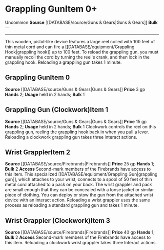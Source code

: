 ﻿---
bulk: '2'
hands: '1'
id: '1099'
item_category: Adventuring Gear
level: '2'
name: Grappling Gun
price: 25 gp
rarity: Uncommon
source: '[[DATABASE/source/Guns & Gears|Guns & Gears]]'
subcategory: adventuringgear
trait:
- '[[DATABASE/trait/Uncommon|Uncommon]]'
type: Item

---
# Grappling Gun<span class="item-type">Item 0+</span>

<span class="trait-uncommon item-trait">Uncommon</span>
**Source** [[DATABASE/source/Guns & Gears|Guns & Gears]]
**Bulk** —

---
This wooden, pistol-like device features a large reel coiled with 100 feet of thin metal cord and can fire a [[DATABASE/equipment/Grappling Hook|grappling hook]] up to 100 feet. To reload the grappling gun, you must manually recoil the cord by turning the reel's crank, and then lock in the grappling hook. Reloading a grappling gun takes 1 minute.

## Grappling Gun<span class="item-type">Item 0</span>

**Source** [[DATABASE/source/Guns & Gears|Guns & Gears]]
**Price** 3 gp
**Hands** 2; **Usage** held in 2 hands; **Bulk** 1

## Grappling Gun (Clockwork)<span class="item-type">Item 1</span>

**Source** [[DATABASE/source/Guns & Gears|Guns & Gears]]
**Price** 15 gp
**Hands** 2; **Usage** held in 2 hands; **Bulk** 1
Clockwork controls the reel on this grappling gun, reeling the grappling hook back in when you pull a lever. Reloading a clockwork grappling gun takes three Interact actions.

## Wrist Grappler<span class="item-type">Item 2</span>

**Source** [[DATABASE/source/Firebrands|Firebrands]]
**Price** 25 gp
**Hands** 1; **Bulk** 2
**Access** Second-mark members of the Firebrands have access to this item.
This specialized [[DATABASE/equipment/Grappling Gun|grappling gun]], which attaches to your wrist, connects to a spool of 50 feet of thin metal cord attached to a pack on your back. The wrist grappler and pack are small enough that they can be concealed with a loose jacket or similar piece of clothing. You can deploy or stow the gun from the attached wrist device with an Interact action. Reloading a wrist grappler uses the same process as reloading a standard grappling gun and takes 1 minute.

## Wrist Grappler (Clockwork)<span class="item-type">Item 3</span>

**Source** [[DATABASE/source/Firebrands|Firebrands]]
**Price** 40 gp
**Hands** 1; **Bulk** 2
**Access** Second-mark members of the Firebrands have access to this item.
Reloading a clockwork wrist grappler takes three Interact actions.